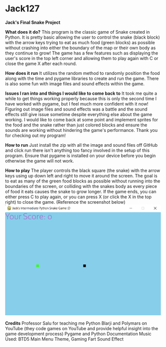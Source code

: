 # Jack127
**Jack's Final Snake Project**

**What does it do?**
This program is the classic game of Snake created in Python. It is pretty basic allowing the user to control
the snake (black block) with the arrow keys trying to eat as much food (green blocks) as possible without 
crashing into either the boundary of the map or their own body as they continue to grow! The game has a few 
features such as displaying the user's score in the top left corner and allowing them to play again with C 
or close the game X after each round. 

**How does it run**
It utilizes the random method to randomly position the food along with the
time and pygame libraries to create and run the game. There is also some fun with image files and sound 
effects within the game.

**Issues I ran into and things I would like to come back to**
It took me quite a while to get things working properly because this is only the second time I have 
worked with pygame, but I feel much more confident with it now! Figuring out image files and sound effects
was a battle and the sound effects still give issue sometime despite everything else about the game working.
I would like to come back at some point and implement sprites for the food and 
the snake rather than just colored blocks and ensure the sounds are working without hindering the game's
performance. Thank you for checking out my program!

**How to run**
Just install the zip with all the image and sound files off GitHub and click run there isn't anything too 
fancy involved in the setup of this program. Ensure that pygame is installed on your device before you 
begin otherwise the game will not work.

**How to play**
The player controls the black square (the snake) with the arrow keys using up down left and right to move 
it around the screen. The goal is to eat as many of the green food blocks as possible without running into 
the boundaries of the screen, or colliding with the snakes body as every piece of food it eats causes the 
snake to grow longer. If the game ends, you can either press C to play again, or you can press X (or click
the X in the top right) to close the game. (Reference the screenshot below)
![img.png](img.png)

**Credits**
Professor Salu for teaching me Python
Blarji and Polymars on YouTube (they code games on YouTube and provide helpful insight into the game
development process)
Pygame and Python Documentation
Music Used: BTD5 Main Menu Theme, Gaming Fart Sound Effect


